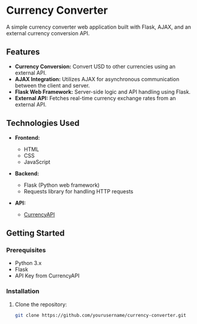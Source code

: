 # Currency Converter

A simple currency converter web application built with Flask, AJAX, and an external currency conversion API.

## Features

- **Currency Conversion:** Convert USD to other currencies using an external API.
- **AJAX Integration:** Utilizes AJAX for asynchronous communication between the client and server.
- **Flask Web Framework:** Server-side logic and API handling using Flask.
- **External API:** Fetches real-time currency exchange rates from an external API.

## Technologies Used

- **Frontend:**
  - HTML
  - CSS
  - JavaScript

- **Backend:**
  - Flask (Python web framework)
  - Requests library for handling HTTP requests

- **API:**
  - [CurrencyAPI](https://www.currencyapi.net/)

## Getting Started

### Prerequisites

- Python 3.x
- Flask
- API Key from CurrencyAPI

### Installation

1. Clone the repository:

   ```bash
   git clone https://github.com/yourusername/currency-converter.git

